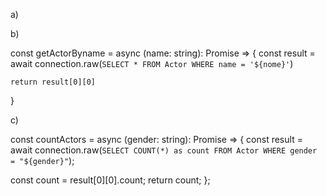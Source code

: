 a)

b)

const getActorByname = async (name: string): Promise<any> => {
  const result = await connection.raw(`
    SELECT * FROM Actor WHERE name = '${nome}'
  `)

	return result[0][0]
}

c)

const countActors = async (gender: string): Promise<any> => {
  const result = await connection.raw(`
    SELECT COUNT(*) as count FROM Actor WHERE gender = "${gender}"
  `);
	
  const count = result[0][0].count;
  return count;
};